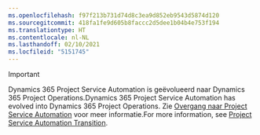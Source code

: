```yaml
---
ms.openlocfilehash: f97f213b731d74d8c3ea9d852eb9543d5874d120
ms.sourcegitcommit: 418fa1fe9d605b8faccc2d5dee1b04b4e753f194
ms.translationtype: HT
ms.contentlocale: nl-NL
ms.lasthandoff: 02/10/2021
ms.locfileid: "5151745"
---
```

> [!IMPORTANT]
> <span data-ttu-id="1f18a-101">Dynamics 365 Project Service Automation is geëvolueerd naar Dynamics 365 Project Operations.</span><span class="sxs-lookup"><span data-stu-id="1f18a-101">Dynamics 365 Project Service Automation has evolved into Dynamics 365 Project Operations.</span></span> <span data-ttu-id="1f18a-102">Zie [Overgang naar Project Service Automation](https://dynamics.microsoft.com/en-us/project-service-automation/overview/) voor meer informatie.</span><span class="sxs-lookup"><span data-stu-id="1f18a-102">For more information, see [Project Service Automation Transition](https://dynamics.microsoft.com/en-us/project-service-automation/overview/).</span></span>
